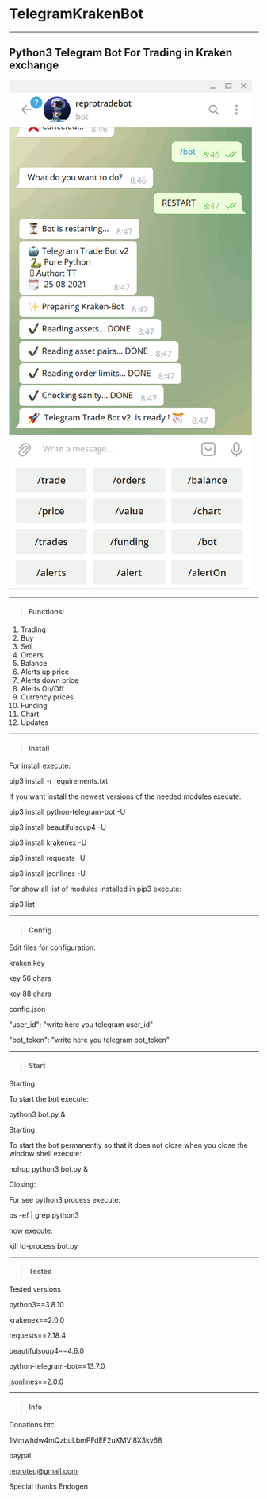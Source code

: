 # TelegramKrakenBot
---
## Python3 Telegram Bot For Trading in Kraken exchange

![alt tag](https://github.com/reproteq/TelegramKrakenBot/blob/main/TelegramKrakenBot.gif) 

---

> #### Functions:

1. Trading
2. Buy
3. Sell
4. Orders 
5. Balance
6. Alerts up price 
7. Alerts down price 
8. Alerts On/Off
9. Currency prices 
10. Funding 
11. Chart 
12. Updates

---
> #### Install
For install execute:

pip3 install -r requirements.txt


If you want install the newest versions of the needed modules execute:

pip3 install python-telegram-bot -U

pip3 install beautifulsoup4 -U

pip3 install krakenex -U

pip3 install requests -U

pip3 install jsonlines -U

For show all list of modules installed in pip3 execute:

pip3 list


---
> #### Config

Edit files for configuration:

kraken.key

key 56 chars

key 88 chars




config.json

"user_id": "write here you telegram user_id"

"bot_token": "write here you telegram bot_token"


---
> #### Start

Starting

To start the bot execute:

python3 bot.py &



Starting

To start the bot permanently so that it does not close when you close the window shell execute:

nohup python3 bot.py &



Closing:

For see python3 process execute:

ps -ef | grep python3

now execute:

kill id-process bot.py


---
> #### Tested

Tested versions

python3==3.8.10

krakenex==2.0.0

requests==2.18.4

beautifulsoup4==4.6.0

python-telegram-bot==13.7.0

jsonlines==2.0.0


---
> #### Info

Donations btc

1Mmwhdw4mQzbuLbmPFdEF2uXMVi8X3kv68

paypal 

reproteq@gmail.com

Special thanks Endogen
